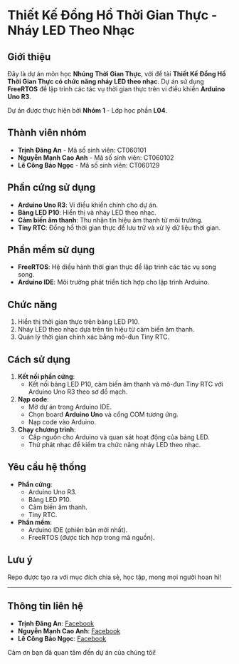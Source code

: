 # Thiết Kế Đồng Hồ Thời Gian Thực - Nháy LED Theo Nhạc

## Giới thiệu
Đây là dự án môn học **Nhúng Thời Gian Thực**, với đề tài **Thiết Kế Đồng Hồ Thời Gian Thực có chức năng nháy LED theo nhạc**. Dự án sử dụng **FreeRTOS** để lập trình các tác vụ thời gian thực trên vi điều khiển **Arduino Uno R3**.

Dự án được thực hiện bởi **Nhóm 1** - Lớp học phần **L04**.

## Thành viên nhóm
- **Trịnh Đăng An** - Mã số sinh viên: CT060101
- **Nguyễn Mạnh Cao Anh** - Mã số sinh viên: CT060102
- **Lê Công Bảo Ngọc** - Mã số sinh viên: CT060129

## Phần cứng sử dụng
- **Arduino Uno R3**: Vi điều khiển chính cho dự án.
- **Bảng LED P10**: Hiển thị và nháy LED theo nhạc.
- **Cảm biến âm thanh**: Thu nhận tín hiệu âm thanh từ môi trường.
- **Tiny RTC**: Đồng hồ thời gian thực để lưu trữ và xử lý dữ liệu thời gian.

## Phần mềm sử dụng
- **FreeRTOS**: Hệ điều hành thời gian thực để lập trình các tác vụ song song.
- **Arduino IDE**: Môi trường phát triển tích hợp cho lập trình Arduino.

## Chức năng
1. Hiển thị thời gian thực trên bảng LED P10.
2. Nháy LED theo nhạc dựa trên tín hiệu từ cảm biến âm thanh.
3. Quản lý thời gian chính xác bằng mô-đun Tiny RTC.

## Cách sử dụng
1. **Kết nối phần cứng**:
   - Kết nối bảng LED P10, cảm biến âm thanh và mô-đun Tiny RTC với Arduino Uno R3 theo sơ đồ mạch.
2. **Nạp code**:
   - Mở dự án trong Arduino IDE.
   - Chọn board **Arduino Uno** và cổng COM tương ứng.
   - Nạp code vào Arduino.
3. **Chạy chương trình**:
   - Cấp nguồn cho Arduino và quan sát hoạt động của bảng LED.
   - Thử phát nhạc để kiểm tra chức năng nháy LED theo nhạc.

## Yêu cầu hệ thống
- **Phần cứng**:
  - Arduino Uno R3.
  - Bảng LED P10.
  - Cảm biến âm thanh.
  - Tiny RTC.
- **Phần mềm**:
  - Arduino IDE (phiên bản mới nhất).
  - FreeRTOS (được tích hợp trong mã nguồn).

## Lưu ý
Repo được tạo ra với mục đích chia sẻ, học tập, mong mọi người hoan hỉ!

---

## Thông tin liên hệ
- **Trịnh Đăng An**: [Facebook](https://www.facebook.com/tda2811)
- **Nguyễn Mạnh Cao Anh**: [Facebook](https://www.facebook.com/cao.anh.nguyen.574932)
- **Lê Công Bảo Ngọc**: [Facebook](https://www.facebook.com/ngocga9.34)

Cảm ơn bạn đã quan tâm đến dự án của chúng tôi!
